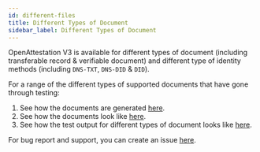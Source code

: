 ```yaml
---
id: different-files
title: Different Types of Document
sidebar_label: Different Types of Document
---
```


OpenAttestation V3 is available for different types of document (including transferable record & verifiable document) and different type of identity methods (including `DNS-TXT`, `DNS-DID` & `DID`).

For a range of the different types of supported documents that have gone through testing:

1. See how the documents are generated [here](https://github.com/Open-Attestation/oa-verify/blob/master/scripts/generate.v3.ts).
1. See how the documents look like [here](https://github.com/Open-Attestation/oa-verify/tree/master/test/fixtures/v3).
1. See how the test output for different types of document looks like [here](https://github.com/Open-Attestation/oa-verify/blob/master/src/verify.v3.integration.test.ts).

For bug report and support, you can create an issue [here](https://github.com/Open-Attestation/open-attestation/issues).

